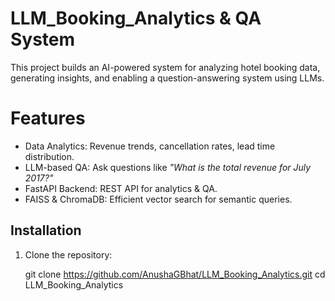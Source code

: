 # LLM_Booking_Analytics & QA System 

This project builds an AI-powered system for analyzing hotel booking data, generating insights, and enabling a question-answering system using LLMs.

# Features
- Data Analytics: Revenue trends, cancellation rates, lead time distribution.
- LLM-based QA: Ask questions like *"What is the total revenue for July 2017?"*
- FastAPI Backend: REST API for analytics & QA.
- FAISS & ChromaDB: Efficient vector search for semantic queries.

## Installation
1. Clone the repository:

   git clone https://github.com/AnushaGBhat/LLM_Booking_Analytics.git
   cd LLM_Booking_Analytics

